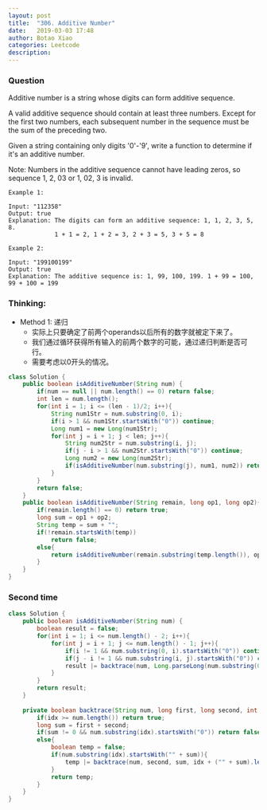 ```yaml
---
layout: post
title:  "306. Additive Number"
date:   2019-03-03 17:48
author: Botao Xiao
categories: Leetcode
description:
---
```

### Question
Additive number is a string whose digits can form additive sequence.

A valid additive sequence should contain at least three numbers. Except for the first two numbers, each subsequent number in the sequence must be the sum of the preceding two.

Given a string containing only digits '0'-'9', write a function to determine if it's an additive number.

Note: Numbers in the additive sequence cannot have leading zeros, so sequence 1, 2, 03 or 1, 02, 3 is invalid.

```
Example 1:

Input: "112358"
Output: true 
Explanation: The digits can form an additive sequence: 1, 1, 2, 3, 5, 8. 
             1 + 1 = 2, 1 + 2 = 3, 2 + 3 = 5, 3 + 5 = 8

Example 2:

Input: "199100199"
Output: true
Explanation: The additive sequence is: 1, 99, 100, 199. 1 + 99 = 100, 99 + 100 = 199
```

### Thinking:
* Method 1: 递归
	* 实际上只要确定了前两个operands以后所有的数字就被定下来了。
	* 我们通过循环获得所有输入的前两个数字的可能，通过递归判断是否可行。
	* 需要考虑以0开头的情况。

```Java
class Solution {
    public boolean isAdditiveNumber(String num) {
        if(num == null || num.length() == 0) return false;
        int len = num.length();
        for(int i = 1; i <= (len - 1)/2; i++){
            String num1Str = num.substring(0, i);
            if(i > 1 && num1Str.startsWith("0")) continue;
            Long num1 = new Long(num1Str);
            for(int j = i + 1; j < len; j++){
                String num2Str = num.substring(i, j);
                if(j - i > 1 && num2Str.startsWith("0")) continue;
                Long num2 = new Long(num2Str);
                if(isAdditiveNumber(num.substring(j), num1, num2)) return true;
            }
        }
        return false;
    }
    public boolean isAdditiveNumber(String remain, long op1, long op2){
        if(remain.length() == 0) return true;
        long sum = op1 + op2;
        String temp = sum + "";
        if(!remain.startsWith(temp))
            return false;
        else{
            return isAdditiveNumber(remain.substring(temp.length()), op2, sum);
        }
    }
}
```

### Second time
```Java
class Solution {
    public boolean isAdditiveNumber(String num) {
        boolean result = false;
        for(int i = 1; i <= num.length() - 2; i++){
            for(int j = i + 1; j <= num.length() - 1; j++){
                if(i != 1 && num.substring(0, i).startsWith("0")) continue;
                if(j - i != 1 && num.substring(i, j).startsWith("0")) continue;
                result |= backtrace(num, Long.parseLong(num.substring(0, i)), Long.parseLong(num.substring(i, j)), j);
            }
        }
        return result;
    }   
    
    private boolean backtrace(String num, long first, long second, int idx){
        if(idx >= num.length()) return true;
        long sum = first + second;
        if(sum != 0 && num.substring(idx).startsWith("0")) return false;
        else{
            boolean temp = false;
            if(num.substring(idx).startsWith("" + sum)){
                temp |= backtrace(num, second, sum, idx + ("" + sum).length());
            }
            return temp;
        }
    }
}
```